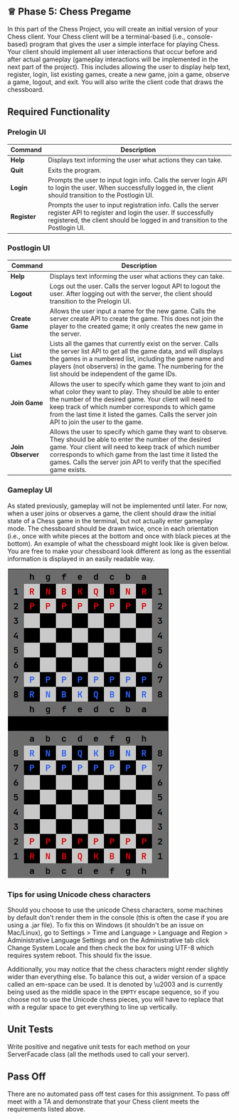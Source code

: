 ## ♕ Phase 5: Chess Pregame

In this part of the Chess Project, you will create an initial version of your Chess client. Your Chess client will be a terminal-based (i.e., console-based) program that gives the user a simple interface for playing Chess. Your client should implement all user interactions that occur before and after actual gameplay (gameplay interactions will be implemented in the next part of the project). This includes allowing the user to display help text, register, login, list existing games, create a new game, join a game, observe a game, logout, and exit. You will also write the client code that draws the chessboard.

## Required Functionality

### Prelogin UI

| Command      | Description                                                                                                                                                                                               |
| ------------ | --------------------------------------------------------------------------------------------------------------------------------------------------------------------------------------------------------- |
| **Help**     | Displays text informing the user what actions they can take.                                                                                                                                              |
| **Quit**     | Exits the program.                                                                                                                                                                                        |
| **Login**    | Prompts the user to input login info. Calls the server login API to login the user. When successfully logged in, the client should transition to the Postlogin UI.                                        |
| **Register** | Prompts the user to input registration info. Calls the server register API to register and login the user. If successfully registered, the client should be logged in and transition to the Postlogin UI. |

### Postlogin UI

| Command           | Description                                                                                                                                                                                                                                                                                                                          |
| ----------------- | ------------------------------------------------------------------------------------------------------------------------------------------------------------------------------------------------------------------------------------------------------------------------------------------------------------------------------------ |
| **Help**          | Displays text informing the user what actions they can take.                                                                                                                                                                                                                                                                         |
| **Logout**        | Logs out the user. Calls the server logout API to logout the user. After logging out with the server, the client should transition to the Prelogin UI.                                                                                                                                                                               |
| **Create Game**   | Allows the user input a name for the new game. Calls the server create API to create the game. This does not join the player to the created game; it only creates the new game in the server.                                                                                                                                        |
| **List Games**    | Lists all the games that currently exist on the server. Calls the server list API to get all the game data, and will displays the games in a numbered list, including the game name and players (not observers) in the game. The numbering for the list should be independent of the game IDs.                                       |
| **Join Game**     | Allows the user to specify which game they want to join and what color they want to play. They should be able to enter the number of the desired game. Your client will need to keep track of which number corresponds to which game from the last time it listed the games. Calls the server join API to join the user to the game. |
| **Join Observer** | Allows the user to specify which game they want to observe. They should be able to enter the number of the desired game. Your client will need to keep track of which number corresponds to which game from the last time it listed the games. Calls the server join API to verify that the specified game exists.                   |

### Gameplay UI

As stated previously, gameplay will not be implemented until later. For now, when a user joins or observes a game, the client should draw the initial state of a Chess game in the terminal, but not actually enter gameplay mode. The chessboard should be drawn twice, once in each orientation (i.e., once with white pieces at the bottom and once with black pieces at the bottom). An example of what the chessboard might look like is given below. You are free to make your chessboard look different as long as the essential information is displayed in an easily readable way.

![chessboard](ChessBoard.png)

### Tips for using Unicode chess characters

Should you choose to use the unicode Chess characters, some machines by default don't render them in the console (this is often the case if you are using a .jar file). To fix this on Windows (it shouldn't be an issue on Mac/Linux), go to Settings > Time and Language > Language and Region > Administrative Language Settings and on the Administrative tab click Change System Locale and then check the box for using UTF-8 which requires system reboot. This should fix the issue.

Additionally, you may notice that the chess characters might render slightly wider than everything else. To balance this out, a wider version of a space called an em-space can be used. It is denoted by \u2003 and is currently being used as the middle space in the `EMPTY` escape sequence, so if you choose not to use the Unicode chess pieces, you will have to replace that with a regular space to get everything to line up vertically.

## Unit Tests

Write positive and negative unit tests for each method on your ServerFacade class (all the methods used to call your server).

## Pass Off

There are no automated pass off test cases for this assignment. To pass off meet with a TA and demonstrate that your Chess client meets the requirements listed above.
